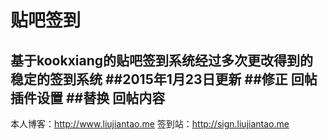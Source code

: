 贴吧签到
=============
基于kookxiang的贴吧签到系统经过多次更改得到的稳定的签到系统
##2015年1月23日更新
 ##修正 回帖插件设置
 ##替换 回帖内容
-------------
本人博客：http://www.liujiantao.me
签到站：http://sign.liujiantao.me